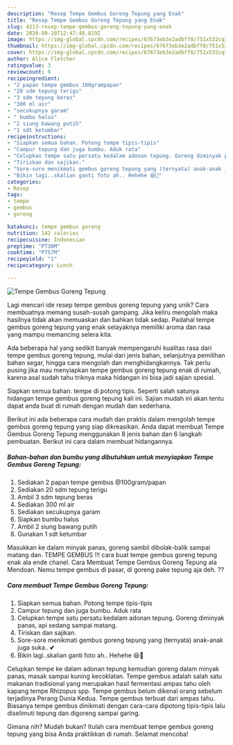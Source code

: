 ```yaml
---
description: "Resep Tempe Gembus Goreng Tepung yang Enak"
title: "Resep Tempe Gembus Goreng Tepung yang Enak"
slug: 4213-resep-tempe-gembus-goreng-tepung-yang-enak
date: 2020-09-10T12:47:48.819Z
image: https://img-global.cpcdn.com/recipes/67673eb3e2adbff0/751x532cq70/tempe-gembus-goreng-tepung-foto-resep-utama.jpg
thumbnail: https://img-global.cpcdn.com/recipes/67673eb3e2adbff0/751x532cq70/tempe-gembus-goreng-tepung-foto-resep-utama.jpg
cover: https://img-global.cpcdn.com/recipes/67673eb3e2adbff0/751x532cq70/tempe-gembus-goreng-tepung-foto-resep-utama.jpg
author: Alice Fletcher
ratingvalue: 3
reviewcount: 9
recipeingredient:
- "2 papan tempe gembus 100grampapan"
- "20 sdm tepung terigu"
- "3 sdm tepung beras"
- "300 ml air"
- "secukupnya garam"
- " bumbu halus"
- "2 siung bawang putih"
- "1 sdt ketumbar"
recipeinstructions:
- "Siapkan semua bahan. Potong tempe tipis-tipis"
- "Campur tepung dan juga bumbu. Aduk rata"
- "Celupkan tempe satu persatu kedalam adonan tepung. Goreng diminyak panas, api sedang sampai matang."
- "Tiriskan dan sajikan."
- "Sore-sore menikmati gembus goreng tepung yang (ternyata) anak-anak juga suka.. 💕"
- "Bikin lagi..skalian ganti foto ah.. Hehehe 😆🤭"
categories:
- Resep
tags:
- tempe
- gembus
- goreng

katakunci: tempe gembus goreng 
nutrition: 142 calories
recipecuisine: Indonesian
preptime: "PT30M"
cooktime: "PT57M"
recipeyield: "1"
recipecategory: Lunch

---
```



![Tempe Gembus Goreng Tepung](https://img-global.cpcdn.com/recipes/67673eb3e2adbff0/751x532cq70/tempe-gembus-goreng-tepung-foto-resep-utama.jpg)

Lagi mencari ide resep tempe gembus goreng tepung yang unik? Cara membuatnya memang susah-susah gampang. Jika keliru mengolah maka hasilnya tidak akan memuaskan dan bahkan tidak sedap. Padahal tempe gembus goreng tepung yang enak selayaknya memiliki aroma dan rasa yang mampu memancing selera kita.

Ada beberapa hal yang sedikit banyak mempengaruhi kualitas rasa dari tempe gembus goreng tepung, mulai dari jenis bahan, selanjutnya pemilihan bahan segar, hingga cara mengolah dan menghidangkannya. Tak perlu pusing jika mau menyiapkan tempe gembus goreng tepung enak di rumah, karena asal sudah tahu triknya maka hidangan ini bisa jadi sajian spesial.

Siapkan semua bahan. tempe di potong tipis. Seperti salah satunya hidangan tempe gembus goreng tepung kali ini. Sajian mudah ini akan tentu dapat anda buat di rumah dengan mudah dan sederhana.


Berikut ini ada beberapa cara mudah dan praktis dalam mengolah tempe gembus goreng tepung yang siap dikreasikan. Anda dapat membuat Tempe Gembus Goreng Tepung menggunakan 8 jenis bahan dan 6 langkah pembuatan. Berikut ini cara dalam membuat hidangannya.

<!--inarticleads1-->

##### Bahan-bahan dan bumbu yang dibutuhkan untuk menyiapkan Tempe Gembus Goreng Tepung:

1. Sediakan 2 papan tempe gembus @100gram/papan
1. Sediakan 20 sdm tepung terigu
1. Ambil 3 sdm tepung beras
1. Sediakan 300 ml air
1. Sediakan secukupnya garam
1. Siapkan  bumbu halus
1. Ambil 2 siung bawang putih
1. Gunakan 1 sdt ketumbar


Masukkan ke dalam minyak panas, goreng sambil dibolak-balik sampai matang dan. TEMPE GEMBUS !!! cara buat tempe gembus goreng tepung enak ala ende chanel. Cara Membuat Tempe Gembus Goreng Tepung ala Mendoan. Nemu tempe gembus di pasar, di goreng pake tepung aja deh. ?? 

<!--inarticleads2-->

##### Cara membuat Tempe Gembus Goreng Tepung:

1. Siapkan semua bahan. Potong tempe tipis-tipis
1. Campur tepung dan juga bumbu. Aduk rata
1. Celupkan tempe satu persatu kedalam adonan tepung. Goreng diminyak panas, api sedang sampai matang.
1. Tiriskan dan sajikan.
1. Sore-sore menikmati gembus goreng tepung yang (ternyata) anak-anak juga suka.. 💕
1. Bikin lagi..skalian ganti foto ah.. Hehehe 😆🤭


Celupkan tempe ke dalam adonan tepung kemudian goreng dalam minyak panas, masak sampai kuning kecoklatan. Tempe gembus adalah salah satu makanan tradisional yang merupakan hasil fermentasi ampas tahu oleh kapang tempe Rhizopus spp. Tempe gembus belum dikenal orang sebelum terjadinya Perang Dunia Kedua. Tempe gembus terbuat dari ampas tahu. Biasanya tempe gembus dinikmati dengan cara-cara dipotong tipis-tipis lalu diselimuti tepung dan digoreng sampai garing. 

Gimana nih? Mudah bukan? Itulah cara membuat tempe gembus goreng tepung yang bisa Anda praktikkan di rumah. Selamat mencoba!
